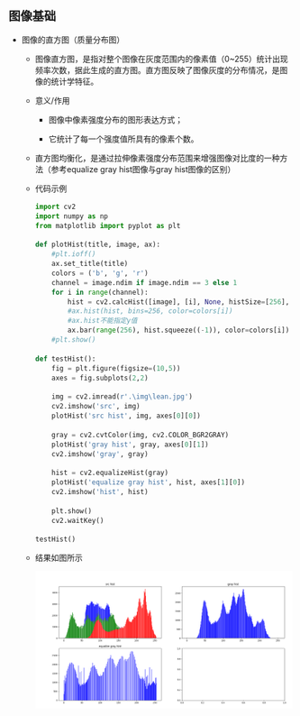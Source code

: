 ## 图像基础

- 图像的直方图（质量分布图）

  - 图像直方图，是指对整个图像在灰度范围内的像素值（0~255）统计出现频率次数，据此生成的直方图。直方图反映了图像灰度的分布情况，是图像的统计学特征。

  - 意义/作用

    - 图像中像素强度分布的图形表达方式；

    - 它统计了每一个强度值所具有的像素个数。

  - 直方图均衡化，是通过拉伸像素强度分布范围来增强图像对比度的一种方法（参考equalize gray hist图像与gray hist图像的区别）

  - 代码示例

    ```python
    import cv2
    import numpy as np
    from matplotlib import pyplot as plt
    
    def plotHist(title, image, ax):
        #plt.ioff()
        ax.set_title(title)
        colors = ('b', 'g', 'r')
        channel = image.ndim if image.ndim == 3 else 1
        for i in range(channel):
            hist = cv2.calcHist([image], [i], None, histSize=[256], ranges=[0,255])
            #ax.hist(hist, bins=256, color=colors[i])
            #ax.hist不能指定y值
            ax.bar(range(256), hist.squeeze((-1)), color=colors[i])
        #plt.show()
    
    def testHist():
        fig = plt.figure(figsize=(10,5))
        axes = fig.subplots(2,2)
    
        img = cv2.imread(r'.\img\lean.jpg')
        cv2.imshow('src', img)
        plotHist('src hist', img, axes[0][0])
    
        gray = cv2.cvtColor(img, cv2.COLOR_BGR2GRAY)
        plotHist('gray hist', gray, axes[0][1])
        cv2.imshow('gray', gray)
    
        hist = cv2.equalizeHist(gray)
        plotHist('equalize gray hist', hist, axes[1][0])
        cv2.imshow('hist', hist)
    
        plt.show()
        cv2.waitKey()
    
    testHist()
    ```

  - 结果如图所示

    ![hist-bar](./img/hist-bar.png)

